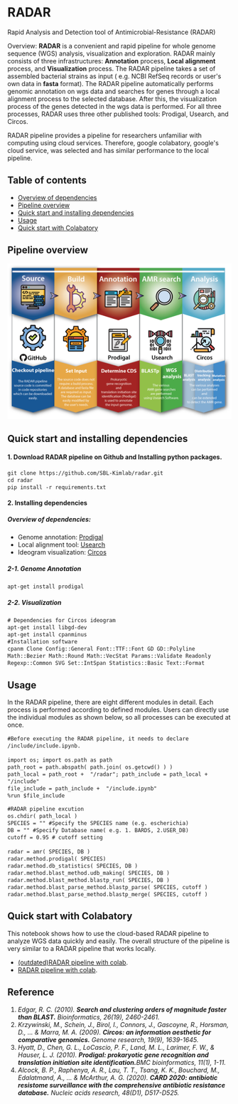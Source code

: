 ﻿
# RADAR
Rapid Analysis and Detection tool of Antimicrobial-Resistance (RADAR)

Overview:
**RADAR** is a convenient and rapid pipeline for whole genome sequence (WGS) analysis, visualization and exploration. RADAR mainly consists of three infrastructures: **Annotation** process, **Local alignment** process, and **Visualization** process.
The RADAR pipeline takes a set of assembled bacterial strains as input ( e.g. NCBI RefSeq records or user's own data in **fasta** format).
The RADAR pipeline automatically performs genomic annotation on wgs data and searches for genes through a local alignment process to the selected database. After this, the visualization process of the genes detected in the wgs data is performed. For all three processes, RADAR uses three other published tools: Prodigal, Usearch, and Circos.

RADAR pipeline provides a pipeline for researchers unfamiliar with computing using cloud services. Therefore, google colabatory, google's cloud service, was selected and has similar performance to the local pipeline.

## Table of contents
  * [Overview of dependencies](#overview-of-dependencies)
  * [Pipeline overview](#pipeline-overview)
  * [Quick start and installing dependencies](#quick-start-and-installing-dependencies)
  * [Usage](#usage)
  * [Quick start with Colabatory](#quick-start-with-colabatory)


## Pipeline overview
![RADAR](/radar.png)

## Quick start and installing dependencies

#### 1. Download RADAR pipeline on Github and Installing python packages.
```
git clone https://github.com/SBL-Kimlab/radar.git
cd radar
pip install -r requirements.txt
```
#### 2. Installing dependencies 
##### Overview of dependencies:
  * Genome annotation: [Prodigal](https://github.com/hyattpd/Prodigal)
  * Local alignment tool: [Usearch](https://www.drive5.com/usearch/)
  * Ideogram visualization: [Circos](http://circos.ca/)
##### 2-1. Genome Annotation
```
apt-get install prodigal
```
##### 2-2. Visualization 
```
# Dependencies for Circos ideogram
apt-get install libgd-dev
apt-get install cpanminus
#Installation software
cpanm Clone Config::General Font::TTF::Font GD GD::Polyline Math::Bezier Math::Round Math::VecStat Params::Validate Readonly Regexp::Common SVG Set::IntSpan Statistics::Basic Text::Format
```
## Usage

In the RADAR pipeline, there are eight different modules in detail. Each process is performed according to defined modules. Users can directly use the individual modules as shown below, so all processes can be executed at once.


```
#Before executing the RADAR pipeline, it needs to declare /include/include.ipynb.

import os; import os.path as path
path_root = path.abspath( path.join( os.getcwd() ) )
path_local = path_root +  "/radar"; path_include = path_local +  "/include"
file_include = path_include +  "/include.ipynb"
%run $file_include
```

```
#RADAR pipeline excution 
os.chdir( path_local )
SPECIES = "" #Specify the SPECIES name (e.g. escherichia)
DB = "" #Specify Database name( e.g. 1. BARDS, 2.USER_DB) 
cutoff = 0.95 # cutoff setting

radar = amr( SPECIES, DB )
radar.method.prodigal( SPECIES) 
radar.method.db_statistics( SPECIES, DB )
radar.method.blast_method.udb_making( SPECIES, DB )
radar.method.blast_method.blastp_run( SPECIES, DB ) 
radar.method.blast_parse_method.blastp_parse( SPECIES, cutoff )
radar.method.blast_parse_method.blastp_merge( SPECIES, cutoff )
```
## Quick start with Colabatory

This notebook shows how to use the cloud-based RADAR pipeline to analyze WGS data quickly and easily. The overall structure of the pipeline is very similar to a RADAR pipeline that works locally.
* [(outdated)RADAR pipeline with colab](https://colab.research.google.com/drive/1VEGQ3Fo1G8atmQ2ZtYwwkh6M8qlUw2b3?usp=sharing).
* [RADAR pipeline with colab](https://colab.research.google.com/drive/1VEGQ3Fo1G8atmQ2ZtYwwkh6M8qlUw2b3?usp=sharing).

## Reference
1. *Edgar, R. C. (2010). **Search and clustering orders of magnitude faster than BLAST.** _Bioinformatics_, _26_(19), 2460-2461.*
2. *Krzywinski, M., Schein, J., Birol, I., Connors, J., Gascoyne, R., Horsman, D., ... & Marra, M. A. (2009). **Circos: an information aesthetic for comparative genomics.** _Genome research_, _19_(9), 1639-1645.*
3. *Hyatt, D., Chen, G. L., LoCascio, P. F., Land, M. L., Larimer, F. W., & Hauser, L. J. (2010). **Prodigal: prokaryotic gene recognition and translation initiation site identification.**_BMC bioinformatics_, _11_(1), 1-11.*
4. *Alcock, B. P., Raphenya, A. R., Lau, T. T., Tsang, K. K., Bouchard, M., Edalatmand, A., ... & McArthur, A. G. (2020). **CARD 2020: antibiotic resistome surveillance with the comprehensive antibiotic resistance database.** _Nucleic acids research_, _48_(D1), D517-D525.*
